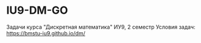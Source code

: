 # IU9-DM-GO
Задачи курса "Дискретная математика" ИУ9, 2 семестр
Условия задач: https://bmstu-iu9.github.io/dm/
